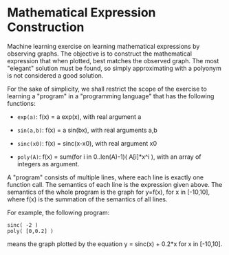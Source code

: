 # Mathematical Expression Construction

Machine learning exercise on learning mathematical expressions by
observing graphs. The objective is to construct the mathematical
expression that when plotted, best matches the observed graph. The
most "elegant" solution must be found, so simply approximating with a
polyonym is not considered a good solution.

For the sake of simplicity, we shall restrict the scope of the
exercise to learning a "program" in a "programming language" that has
the following functions:

 - `exp(a)`: f(x) = a exp(x), with real argument a

 - `sin(a,b)`: f(x) = a sin(bx), with real arguments a,b

 - `sinc(x0)`: f(x) = sinc(x-x0), with real argument x0

 - `poly(A)`: f(x) = sum(for i in 0..len(A)-1)( A[i]*x^i ),
   with an array of integers as argument.
 
A "program" consists of multiple lines, where each line is exactly one
function call. The semantics of each line is the expression given
above. The semantics of the whole program is the graph for y=f(x),
for x in [-10,10], where f(x) is the summation of the semantics of
all lines.

For example, the following program:

```
sinc( -2 )
poly( [0,0.2] )
```

means the graph plotted by the equation
y = sinc(x) + 0.2*x
for x in [-10,10].
